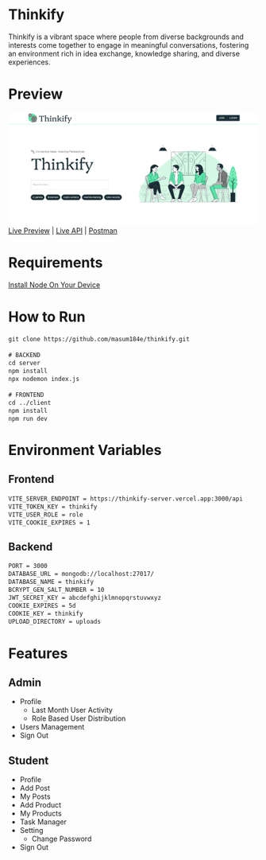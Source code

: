 # Thinkify

Thinkify is a vibrant space where people from diverse backgrounds and interests come together to engage in meaningful conversations, fostering an environment rich in idea exchange, knowledge sharing, and diverse experiences.

# Preview

<img src="/preview.png">
<a href="https://thinkify.vercel.app" target="_blank">Live Preview</a> | <a href="https://thinkify-server.vercel.app" target="_blank">Live API</a> | <a href="https://documenter.getpostman.com/view/27027258/2sA3dxEXJh" target="_blank">Postman</a>

# Requirements

[Install Node On Your Device](https://nodejs.org/)

# How to Run

```
git clone https://github.com/masum184e/thinkify.git

# BACKEND
cd server
npm install
npx nodemon index.js

# FRONTEND
cd ../client
npm install
npm run dev
```

# Environment Variables

## Frontend

```
VITE_SERVER_ENDPOINT = https://thinkify-server.vercel.app:3000/api
VITE_TOKEN_KEY = thinkify
VITE_USER_ROLE = role
VITE_COOKIE_EXPIRES = 1
```

## Backend

```
PORT = 3000
DATABASE_URL = mongodb://localhost:27017/
DATABASE_NAME = thinkify
BCRYPT_GEN_SALT_NUMBER = 10
JWT_SECRET_KEY = abcdefghijklmnopqrstuvwxyz
COOKIE_EXPIRES = 5d
COOKIE_KEY = thinkify
UPLOAD_DIRECTORY = uploads
```

# Features

## Admin

- Profile
  - Last Month User Activity
  - Role Based User Distribution
- Users Management
- Sign Out

## Student

- Profile
- Add Post
- My Posts
- Add Product
- My Products
- Task Manager
- Setting
  - Change Password
- Sign Out
